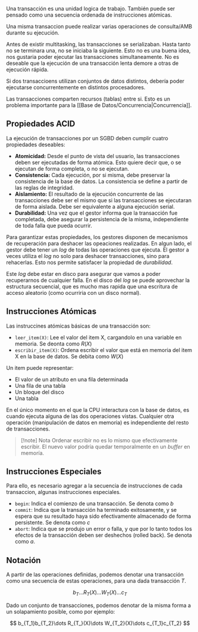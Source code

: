 Una transacción es una unidad logica de trabajo. También puede ser pensado como una secuencia ordenada de instrucciones atómicas.

Una misma transaccion puede realizar varias operaciones de consulta/AMB durante su ejecución.

Antes de existir multitasking, las transacciones se serializaban. Hasta tanto no se terminara una, no se iniciaba la siguiente. Esto no es una buena idea, nos gustaria poder ejecutar las transacciones simultaneamente. No es deseable que la ejecución de una transacción lenta demore a otras de ejecución rápida.

Si dos transaccioens utilizan conjuntos de datos distintos, debería poder ejecutarse concurrentemente en distintos procesadores.

Las transacciones comparten recursos (tablas) entre si. Esto es un problema importante para la [[Base de Datos/Concurrencia|Concurrencia]].

## Propiedades ACID

La ejecución de transacciones por un SGBD deben cumplir cuatro propiedades deseables:

- **Atomicidad:** Desde el punto de vista del usuario, las transacciones deben ser ejecutadas de forma atómica. Esto quiere decir que, o se ejecutan de forma completa, o no se ejecutan.
- **Consistencia:** Cada ejecución, por si misma, debe preservar la consistencia de la base de datos. La consistencia se define a partir de las reglas de integridad.
- **Aislamiento:** El resultado de la ejecución concurrente de las transacciones debe ser el mismo que si las transacciones se ejecutaran de forma aislada. Debe ser equivalente a alguna ejecución serial.
- **Durabilidad:** Una vez que el gestor informa que la transacción fue completada, debe asegurar la persistencia de la misma, independiente de toda falla que pueda ocurrir.

Para garantizar estas propiedades, los gestores disponen de mecanismos de recuperación para deshacer las opeaciones realizadas. En algun lado, el gestor debe tener un *log* de todas las operaciones que ejecuta. El gestor a veces utiliza el *log* no solo para deshacer transacciones, sino para rehacerlas. Esto nos permite satisfacer la propiedad de *durabilidad*.

Este *log* debe estar en disco para asegurar que vamos a poder recuperarnos de cualquier falla. En el disco del *log* se puede aprovechar la estructura secuencial, que es mucho mas rapida que una escritura de acceso aleatorio (como ocurriria con un disco normal).

## Instrucciones Atómicas

Las instruccines atómicas básicas de una transacción son:

- `leer_item(X)`: Lee el valor del item X, cargandolo en una variable en memoria. Se deonta como $R(X)$
- `escribir_item(X)`: Ordena escribir el valor que está en memoria del item X en la base de datos. Se debita como $W(X)$

Un item puede representar:

- El valor de un atributo en una fila determinada
- Una fila de una tabla
- Un bloque del disco
- Una tabla

En el único momento en el que la CPU interactura con la base de datos, es cuando ejecuta alguna de las dos operaciones vistas. Cualquier otra operación (manipulación de datos en memoria) es independiente del resto de transacciones.

> [!note] Nota
> Ordenar escribir no es lo mismo que efectivamente escribir. El nuevo valor podría quedar temporalmente en un *buffer* en memoría.

## Instrucciones Especiales

Para ello, es necesario agregar a la secuencia de instrucciones de cada transaccion, algunas instrucciones especiales.

- `begin`: Indica el comienzo de una transacción. Se denota como $b$
- `commit`: Indica que la transacción ha terminado exitosamente, y se espera que su resultado haya sido efectivamente almacenado de forma persistente. Se denota como $c$
- `abort`: Indica que se produjo un error o falla, y que por lo tanto todos los efectos de la transacción deben ser deshechos (rolled back). Se denota como $a$.

## Notación

A partir de las operaciones definidas, podemos denotar una transacción como una secuencia de estas operaciones, para una dada transacción $T$.

$$
b_T\dots R_T(X)\dots W_T(X)\dots c_T
$$

Dado un conjunto de transacciones, podemos denotar de la misma forma a un solapamiento posible, como por ejemplo:

$$
b_{T_1}b_{T_2}\dots R_{T_}(X)\dots W_{T_2}(X)\dots c_{T_1}c_{T_2}
$$
